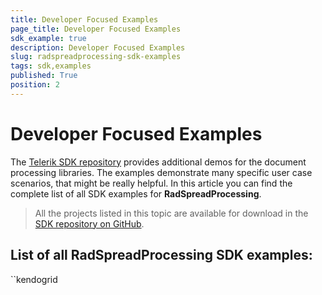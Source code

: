 ```yaml
---
title: Developer Focused Examples
page_title: Developer Focused Examples
sdk_example: true
description: Developer Focused Examples
slug: radspreadprocessing-sdk-examples
tags: sdk,examples
published: True
position: 2
---
```


# Developer Focused Examples

The [Telerik SDK repository](https://github.com/telerik/document-processing-sdk/tree/master/) provides additional demos for the document processing libraries. The examples demonstrate many specific user case scenarios, that might be really helpful. In this article you can find the complete list of all SDK examples for __RadSpreadProcessing__.

>All the projects listed in this topic are available for download in the <a href="https://github.com/telerik/document-processing-sdk/tree/master/SpreadProcessing" target="_blank">SDK repository on GitHub</a>.

## List of all RadSpreadProcessing SDK examples:
``kendogrid